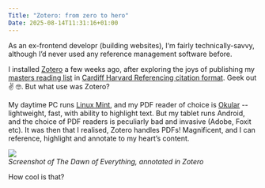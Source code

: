 ```yaml
---
Title: "Zotero: from zero to hero"
Date: 2025-08-14T11:31:16+01:00
---
```

As an ex-frontend developr (building websites), I‘m fairly technically-savvy, although I’d never used any reference management software before. 

I installed [Zotero](https://www.zotero.org/) a few weeks ago, after exploring the joys of publishing my [masters reading list](/masters/reading/) in [Cardiff Harvard Referencing citation format](https://xerte.cardiff.ac.uk/play_4191#page1). Geek out ✌️ 🤓. But what use was Zotero?

My daytime PC runs [Linux Mint](https://www.linuxmint.com/), and my PDF reader of choice is [Okular](https://okular.kde.org/en-gb/) -- lightweight, fast, with ability to highlight text. But my tablet runs Android, and the choice of PDF readers is peculiarly bad and invasive (Adobe, Foxit etc). It was then that I realised, Zotero handles PDFs! Magnificent, and I can reference, highlight and annotate to my heart’s content.

![](https://res.cloudinary.com/growdigital/image/upload/v1755170025/250814-zotero-screenshot.webp)  
_Screenshot of The Dawn of Everything, annotated in Zotero_

How cool is that?